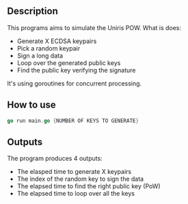 ## Description

This programs aims to simulate the Uniris POW.
What is does:

- Generate X ECDSA keypairs
- Pick a random keypair
- Sign a long data
- Loop over the generated public keys
- Find the public key verifying the signature

It's using goroutines for concurrent processing.


## How to use

```go
go run main.go {NUMBER OF KEYS TO GENERATE}
```

## Outputs 

The program produces 4 outputs:
- The elasped time to generate X keypairs
- The index of the random key to sign the data
- The elapsed time to find the right public key (PoW)
- The elapsed time to loop over all the keys